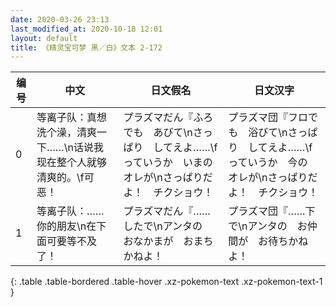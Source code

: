```yaml
---
date: 2020-03-26 23:13
last_modified_at: 2020-10-18 12:01
layout: default
title: 《精灵宝可梦 黑／白》文本 2-172
---
```

| 编号 | 中文 | 日文假名 | 日文汉字 |
| ---- | ---- | ---- | --- |
| 0 | 等离子队：真想洗个澡，清爽一下……\n话说我现在整个人就够清爽的。\f可恶！ | プラズマだん『ふろでも　あびて\nさっぱり　してえよ……\fっていうか　いまの　オレが\nさっぱりだよ！　チクショウ！ | プラズマ団『フロでも　浴びて\nさっぱり　してえよ……\fっていうか　今の　オレが\nさっぱりだよ！　チクショウ！ |
| 1 | 等离子队：……你的朋友\n在下面可要等不及了！ | プラズマだん『……したで\nアンタの　おなかまが　おまちかねよ！ | プラズマ団『……下で\nアンタの　お仲間が　お待ちかねよ！ |
{: .table .table-bordered .table-hover .xz-pokemon-text .xz-pokemon-text-1 }